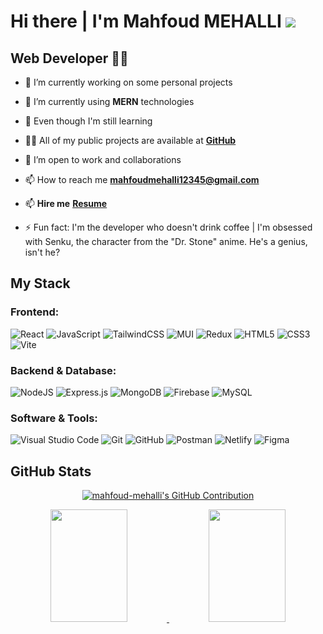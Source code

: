 # Hi there | I'm Mahfoud MEHALLI  ![](https://user-images.githubusercontent.com/18350557/176309783-0785949b-9127-417c-8b55-ab5a4333674e.gif)

## Web Developer 👨‍💻

- 🔭 I’m currently working on some personal projects

- 🌱 I’m currently using **MERN** technologies

- 🌱 Even though I'm still learning

- 👨‍💻 All of my public projects are available at **[GitHub](https://github.com/mahfoud=mehalli?tab=repositories)**

- 👯 I’m open to work and collaborations

- 📫 How to reach me **<mahfoudmehalli12345@gmail.com>**

- 📫 **Hire me** **[Resume](https://www.canva.com/design/DAF-CecaJAE/O03-890uN_9V_9q54WHMDg/view?utm_content=DAF-CecaJAE&utm_campaign=designshare&utm_medium=link&utm_source=editor#1)**

- ⚡ Fun fact: I'm the developer who doesn't drink coffee | I'm obsessed with Senku, the character from the "Dr. Stone" anime. He's a genius, isn't he?


## My Stack

### Frontend:
![React](https://img.shields.io/badge/react-%2320232a.svg?style=for-the-badge&logo=react&logoColor=%2361DAFB)
![JavaScript](https://img.shields.io/badge/javascript-%23323330.svg?style=for-the-badge&logo=javascript&logoColor=%23F7DF1E)
![TailwindCSS](https://img.shields.io/badge/tailwindcss-%2338B2AC.svg?style=for-the-badge&logo=tailwind-css&logoColor=white)
![MUI](https://img.shields.io/badge/MUI-%230081CB.svg?style=for-the-badge&logo=mui&logoColor=white)
![Redux](https://img.shields.io/badge/redux-%23593d88.svg?style=for-the-badge&logo=redux&logoColor=white)
![HTML5](https://img.shields.io/badge/html5-%23E34F26.svg?style=for-the-badge&logo=html5&logoColor=white)
![CSS3](https://img.shields.io/badge/css3-%231572B6.svg?style=for-the-badge&logo=css3&logoColor=white)
![Vite](https://img.shields.io/badge/vite-%23646CFF.svg?style=for-the-badge&logo=vite&logoColor=white)
### Backend & Database:
![NodeJS](https://img.shields.io/badge/node.js-6DA55F?style=for-the-badge&logo=node.js&logoColor=white)
![Express.js](https://img.shields.io/badge/express.js-%23404d59.svg?style=for-the-badge&logo=express&logoColor=%2361DAFB)
![MongoDB](https://img.shields.io/badge/MongoDB-%234ea94b.svg?style=for-the-badge&logo=mongodb&logoColor=white)
![Firebase](https://img.shields.io/badge/firebase-a08021?style=for-the-badge&logo=firebase&logoColor=ffcd34)
![MySQL](https://img.shields.io/badge/mysql-4479A1.svg?style=for-the-badge&logo=mysql&logoColor=white)
### Software & Tools:
![Visual Studio Code](https://img.shields.io/badge/Visual%20Studio%20Code-0078d7.svg?style=for-the-badge&logo=visual-studio-code&logoColor=white)
![Git](https://img.shields.io/badge/git-%23F05033.svg?style=for-the-badge&logo=git&logoColor=white)
![GitHub](https://img.shields.io/badge/github-%23121011.svg?style=for-the-badge&logo=github&logoColor=white)
![Postman](https://img.shields.io/badge/Postman-FF6C37?style=for-the-badge&logo=postman&logoColor=white)
![Netlify](https://img.shields.io/badge/netlify-%23000000.svg?style=for-the-badge&logo=netlify&logoColor=#00C7B7)
![Figma](https://img.shields.io/badge/figma-%23F24E1E.svg?style=for-the-badge&logo=figma&logoColor=white)


## GitHub Stats 

<!-- 
<p align="center">
  <a href="https://github.com/mahfoud-mehalli">
    <img src="https://github-readme-streak-stats.herokuapp.com/?user=mahfoud-mehalli&theme=highcontrast" alt="mahfoud-mehalli's GitHub streak"/>
  </a>
</p>
-->

<p align="center">
  <a href="https://github.com/mahfoud-mehalli">
    <img src="https://github-profile-summary-cards.vercel.app/api/cards/profile-details?username=mahfoud-mehalli&theme=highcontrast" alt="mahfoud-mehalli's GitHub Contribution"/>
  </a>
</p>

<p align="center">
<a href="https://github.com/mahfoud-mehalli">
  <img width="49.5%" height="180em" src="https://github-readme-stats-eight-theta.vercel.app/api?username=mahfoud-mehalli&show_icons=true&theme=highcontrast&include_all_commits=true&count_private=true"/>
  <img width="49.5%" height="180em" src="https://github-readme-stats-eight-theta.vercel.app/api/top-langs/?username=mahfoud-mehalli&layout=compact&langs_count=8&theme=highcontrast&count_private=true"/>
</a>
</p>

